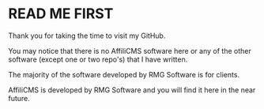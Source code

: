 # READ ME FIRST

Thank you for taking the time to visit my GitHub.

You may notice that there is no AffiliCMS software here or any of the other software (except one or two repo's) that I have written.

The majority of the software developed by RMG Software is for clients.

AffiliCMS is developed by RMG Software and you will find it here in the near future.
